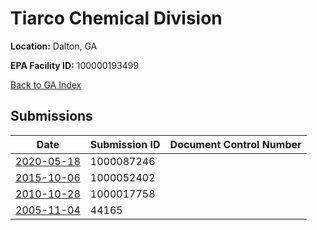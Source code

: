 # Tiarco Chemical Division

**Location:** Dalton, GA

**EPA Facility ID:** 100000193499

[Back to GA Index](../../index.md)

## Submissions

| Date | Submission ID | Document Control Number |
|------|--------------|-------------------------|
| [2020-05-18](submissions/1000087246.md) | 1000087246 |  |
| [2015-10-06](submissions/1000052402.md) | 1000052402 |  |
| [2010-10-28](submissions/1000017758.md) | 1000017758 |  |
| [2005-11-04](submissions/44165.md) | 44165 |  |
